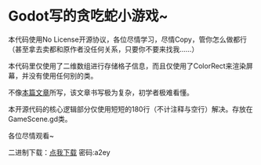 # Godot写的贪吃蛇小游戏~

本代码使用No License开源协议，各位尽情学习，尽情Copy，管你怎么做都行（甚至拿去卖都和原作者没任何关系，只要你不要来找我……）

本代码里仅使用了二维数组进行存储格子信息，而且仅使用了ColorRect来渲染屏幕，并没有使用任何别的类。

不像[本篇文章](https://zhuanlan.zhihu.com/p/207475204)所写，该文章书写极为复杂，初学者极难看懂。

本开源代码的核心逻辑部分仅使用短短的180行（不计注释与空行）解决。存放在GameScene.gd类。



各位尽情观看~

二进制下载：[点我下载](https://wwdy.lanzoub.com/iIZDs2cc2xgd) 密码:a2ey